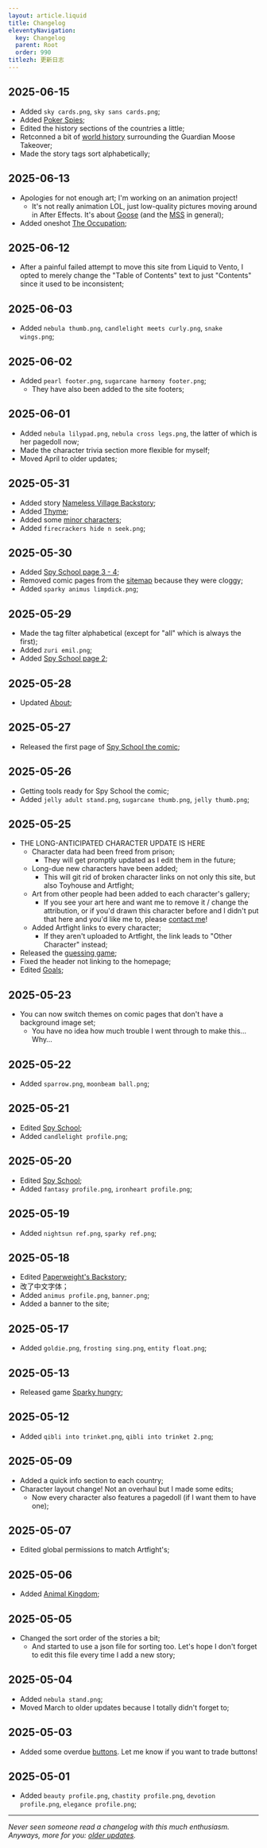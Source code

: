 ```yaml
---
layout: article.liquid
title: Changelog
eleventyNavigation:
  key: Changelog
  parent: Root
  order: 990
titlezh: 更新日志
---
```


## 2025-06-15

- Added `sky cards.png`, `sky sans cards.png`;
- Added [Poker Spies](/world/bauhinia/poker-spies/);
- Edited the history sections of the countries a little;
- Retconned a bit of [world history](/world/history/) surrounding the Guardian Moose Takeover;
- Made the story tags sort alphabetically;

## 2025-06-13

- Apologies for not enough art; I'm working on an animation project!
	- It's not really animation LOL, just low-quality pictures moving around in After Effects. It's about [Goose](/characters/goose/) (and the [MSS](/world/bauhinia/mss/) in general);
- Added oneshot [The Occupation](/stories/the-occupation/);

## 2025-06-12

- After a painful failed attempt to move this site from Liquid to Vento, I opted to merely change the "Table of Contents" text to just "Contents" since it used to be inconsistent;

## 2025-06-03

- Added `nebula thumb.png`, `candlelight meets curly.png`, `snake wings.png`;

## 2025-06-02

- Added `pearl footer.png`, `sugarcane harmony footer.png`;
	- They have also been added to the site footers;

## 2025-06-01

- Added `nebula lilypad.png`, `nebula cross legs.png`, the latter of which is her pagedoll now;
- Made the character trivia section more flexible for myself;
- Moved April to older updates;

## 2025-05-31

- Added story [Nameless Village Backstory](/stories/nameless-village-backstory/);
- Added [Thyme](/characters/thyme/);
- Added some [minor characters](/characters/minor/);
- Added `firecrackers hide n seek.png`;

## 2025-05-30

- Added [Spy School page 3 - 4](/stories/spy-school/page-3/);
- Removed comic pages from the [sitemap](/sitemap/) because they were cloggy;
- Added `sparky animus limpdick.png`;

## 2025-05-29

- Made the tag filter alphabetical (except for "all" which is always the first);
- Added `zuri emil.png`;
- Added [Spy School page 2](/stories/spy-school/page-2/);

## 2025-05-28

- Updated [About](/about/);

## 2025-05-27

- Released the first page of [Spy School the comic](/stories/spy-school/page-1/);

## 2025-05-26

- Getting tools ready for Spy School the comic;
- Added `jelly adult stand.png`, `sugarcane thumb.png`, `jelly thumb.png`;

## 2025-05-25

- THE LONG-ANTICIPATED CHARACTER UPDATE IS HERE
	- Character data had been freed from prison;
		- They will get promptly updated as I edit them in the future;
	- Long-due new characters have been added;
		- This will git rid of broken character links on not only this site, but also Toyhouse and Artfight;
	- Art from other people had been added to each character's gallery;
		- If you see your art here and want me to remove it / change the attribution, or if you'd drawn this character before and I didn't put that here and you'd like me to, please [contact me](/contact/)!
	- Added Artfight links to every character;
		- If they aren't uploaded to Artfight, the link leads to "Other Character" instead;
- Released the [guessing game](/fun/guess/);
- Fixed the header not linking to the homepage;
- Edited [Goals](/goals/);

## 2025-05-23

- You can now switch themes on comic pages that don't have a background image set;
	- You have no idea how much trouble I went through to make this… Why…

## 2025-05-22

- Added `sparrow.png`, `moonbeam ball.png`;

## 2025-05-21

- Edited [Spy School](/stories/spy-school/);
- Added `candlelight profile.png`;

## 2025-05-20

- Edited [Spy School](/stories/spy-school/);
- Added `fantasy profile.png`, `ironheart profile.png`;

## 2025-05-19

- Added `nightsun ref.png`, `sparky ref.png`;

## 2025-05-18

- Edited [Paperweight's Backstory](/stories/paperweight-backstory/);
- 改了中文字体；
- Added `animus profile.png`, `banner.png`;
- Added a banner to the site;

## 2025-05-17

- Added `goldie.png`, `frosting sing.png`, `entity float.png`;

## 2025-05-13

- Released game [Sparky hungry](https://tofutush.itch.io/sparky-hungry);

## 2025-05-12

- Added `qibli into trinket.png`, `qibli into trinket 2.png`;

## 2025-05-09

- Added a quick info section to each country;
- Character layout change! Not an overhaul but I made some edits;
	- Now every character also features a pagedoll (if I want them to have one);

## 2025-05-07

- Edited global permissions to match Artfight's;

## 2025-05-06

- Added [Animal Kingdom](/world/animal-kingdom/);

## 2025-05-05

- Changed the sort order of the stories a bit;
	- And started to use a json file for sorting too. Let's hope I don't forget to edit this file every time I add a new story;

## 2025-05-04

- Added `nebula stand.png`;
- Moved March to older updates because I totally didn't forget to;

## 2025-05-03

- Added some overdue [buttons](/misc/links/). Let me know if you want to trade buttons!

## 2025-05-01

- Added `beauty profile.png`, `chastity profile.png`, `devotion profile.png`, `elegance profile.png`;

---

*Never seen someone read a changelog with this much enthusiasm. Anyways, more for you: [older updates](old/).*
